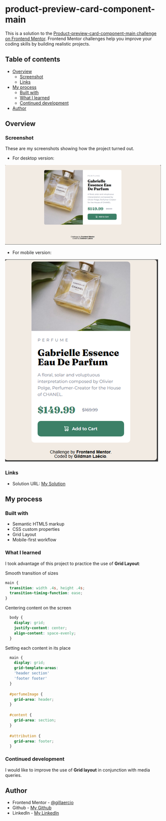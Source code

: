 # product-preview-card-component-main

This is a solution to the [Product-preview-card-component-main challenge on Frontend Mentor](https://www.frontendmentor.io/learning-paths/building-responsive-layouts--z1qCXVqkD/steps/674c6af692fdd6803ca679dc/challenge/start). Frontend Mentor challenges help you improve your coding skills by building realistic projects. 

## Table of contents

- [Overview](#overview)
  - [Screenshot](#screenshot)
  - [Links](#links)
- [My process](#my-process)
  - [Built with](#built-with)
  - [What I learned](#what-i-learned)
  - [Continued development](#continued-development)
- [Author](#author)

## Overview

### Screenshot

These are my screenshots showing how the project turned out.

- For desktop version:

![design](./assets/images/screenshot-desktop.png)

- For mobile version:

![design](./assets/images/screenshot-mobile.png)

### Links

- Solution URL: [My Solution](https://gillaercio.github.io/product-preview-card-component-main/)

## My process

### Built with

- Semantic HTML5 markup
- CSS custom properties
- Grid Layout
- Mobile-first workflow

### What I learned

I took advantage of this project to practice the use of **Grid Layout**:

Smooth transition of sizes

```css
main {
  transition: width .4s, height .4s;
  transition-timing-function: ease;
}
```

Centering content on the screen

```css
  body {
    display: grid;
    justify-content: center;
    align-content: space-evenly;
  }
```

Setting each content in its place

```css
  main {
    display: grid;
    grid-template-areas:
    'header section'
    'footer footer'
  }

  #perfumeImage {
    grid-area: header;
  }

  #content {
    grid-area: section;
  }

  #attribution {
    grid-area: footer;
  }
```

### Continued development

I would like to improve the use of **Grid layout** in conjunction with media queries.

## Author

- Frontend Mentor - [@gillaercio](https://www.frontendmentor.io/profile/gillaercio)
- Github - [My Github](https://github.com/gillaercio)
- LinkedIn - [My LinkedIn](https://www.linkedin.com/in/gildman-la%C3%A9rcio/)


